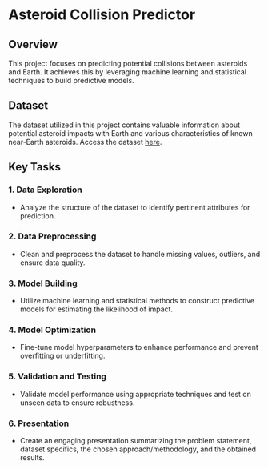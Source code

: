 # Asteroid Collision Predictor

## Overview

This project focuses on predicting potential collisions between asteroids and Earth. It achieves this by leveraging machine learning and statistical techniques to build predictive models.

## Dataset

The dataset utilized in this project contains valuable information about potential asteroid impacts with Earth and various characteristics of known near-Earth asteroids. Access the dataset [here](orbit.csv).

## Key Tasks

### 1. Data Exploration

- Analyze the structure of the dataset to identify pertinent attributes for prediction.

### 2. Data Preprocessing

- Clean and preprocess the dataset to handle missing values, outliers, and ensure data quality.

### 3. Model Building

- Utilize machine learning and statistical methods to construct predictive models for estimating the likelihood of impact.

### 4. Model Optimization

- Fine-tune model hyperparameters to enhance performance and prevent overfitting or underfitting.

### 5. Validation and Testing

- Validate model performance using appropriate techniques and test on unseen data to ensure robustness.

### 6. Presentation

- Create an engaging presentation summarizing the problem statement, dataset specifics, the chosen approach/methodology, and the obtained results.


